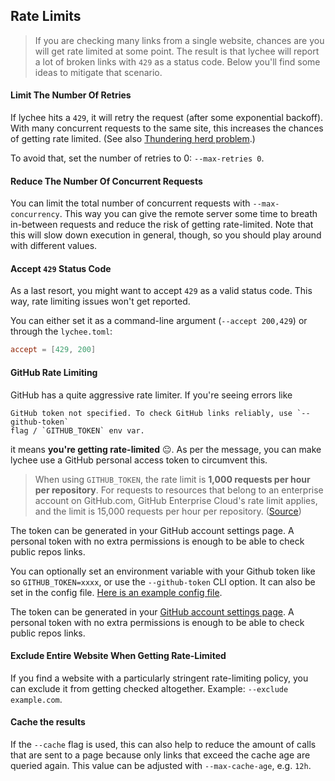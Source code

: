 ## Rate Limits

> If you are checking many links from a single website, chances are you will get
> rate limited at some point. The result is that lychee will report a lot of broken
> links with `429` as a status code.
> Below you'll find some ideas to mitigate that scenario.

#### Limit The Number Of Retries

If lychee hits a `429`, it will retry the request (after some exponential backoff).
With many concurrent requests to the same site, this increases the chances of getting rate limited.
(See also [Thundering herd problem](https://en.wikipedia.org/wiki/Thundering_herd_problem).)

To avoid that, set the number of retries to 0: `--max-retries 0`.

#### Reduce The Number Of Concurrent Requests

You can limit the total number of concurrent requests with `--max-concurrency`. This
way you can give the remote server some time to breath in-between requests and
reduce the risk of getting rate-limited. Note that this will slow down execution
in general, though, so you should play around with different values.

#### Accept `429` Status Code

As a last resort, you might want to accept `429` as a valid status code.
This way, rate limiting issues won't get reported.

You can either set it as a command-line argument (`--accept 200,429`) or through
the `lychee.toml`:

```toml
accept = [429, 200]
```

#### GitHub Rate Limiting

GitHub has a quite aggressive rate limiter.
If you're seeing errors like

```
GitHub token not specified. To check GitHub links reliably, use `--github-token`
flag / `GITHUB_TOKEN` env var.
```

it means **you're getting rate-limited** 😐. As per the message, you can make lychee
use a GitHub personal access token to circumvent this.

> When using `GITHUB_TOKEN`, the rate limit is **1,000 requests per hour per repository**. For requests to resources that belong to an enterprise account on GitHub.com, GitHub Enterprise Cloud's rate limit applies, and the limit is 15,000 requests per hour per repository. ([Source](https://docs.github.com/en/developers/apps/building-github-apps/rate-limits-for-github-apps))

The token can be generated in your GitHub account settings page. A personal
token with no extra permissions is enough to be able to check public repos
links.

You can optionally set an environment variable with your Github token like so
`GITHUB_TOKEN=xxxx`, or use the `--github-token` CLI option. It can also be set
in the config file. [Here is an example config file][config-file].

The token can be generated in your [GitHub account settings
page](https://github.com/settings/tokens). A personal token with no extra
permissions is enough to be able to check public repos links.

[config-file]: https://github.com/lycheeverse/lychee/blob/master/lychee.example.toml

#### Exclude Entire Website When Getting Rate-Limited

If you find a website with a particularly stringent rate-limiting policy, you
can exclude it from getting checked altogether. Example: `--exclude example.com`.

#### Cache the results

If the `--cache` flag is used, this can also help to reduce the amount of calls that are sent to a page because only links that exceed the cache age are queried again. This value can be adjusted with `--max-cache-age`, e.g. `12h`. 
